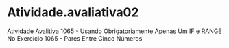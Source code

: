 # Atividade.avaliativa02 

Atividade Avalitiva 1065 - Usando Obrigatoriamente Apenas Um IF e RANGE No Exercício 1065 - Pares Entre Cinco Números
